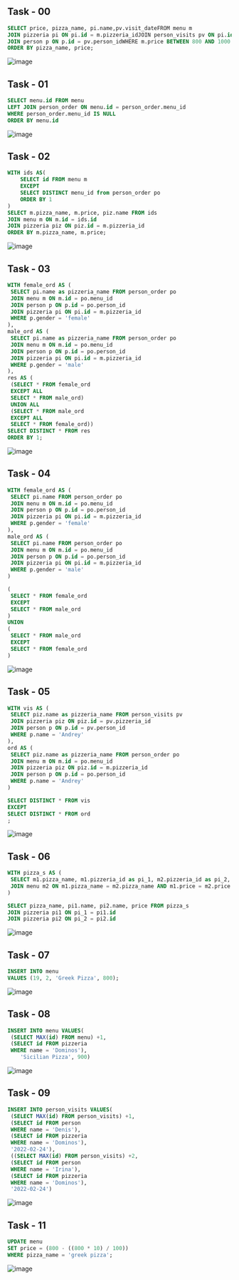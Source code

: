 ## Task - 00

```sql
SELECT price, pizza_name, pi.name,pv.visit_dateFROM menu m
JOIN pizzeria pi ON pi.id = m.pizzeria_idJOIN person_visits pv ON pi.id = pv.pizzeria_id
JOIN person p ON p.id = pv.person_idWHERE m.price BETWEEN 800 AND 1000 AND p.name = 'Kate'
ORDER BY pizza_name, price;
```
![image](https://github.com/nikeyzdereva/oad_vorobyov/assets/112609367/2210e47f-635a-43f6-a8d4-364d1f69afb8)

## Task - 01

```sql
SELECT menu.id FROM menu
LEFT JOIN person_order ON menu.id = person_order.menu_id
WHERE person_order.menu_id IS NULL
ORDER BY menu.id
```
![image](https://github.com/nikeyzdereva/oad_vorobyov/assets/112609367/77becc1d-a3df-4b4b-9cb2-8f9faf66d5db)

## Task - 02

```sql
WITH ids AS(  
	SELECT id FROM menu m  
	EXCEPT  
	SELECT DISTINCT menu_id from person_order po  
	ORDER BY 1
) 
SELECT m.pizza_name, m.price, piz.name FROM ids
JOIN menu m ON m.id = ids.id 
JOIN pizzeria piz ON piz.id = m.pizzeria_id 
ORDER BY m.pizza_name, m.price;

```
![image](https://github.com/nikeyzdereva/oad_vorobyov/assets/112609367/e9cf0e06-0c38-4c82-a2a4-8b0197fe82bc)


## Task - 03

```sql
WITH female_ord AS (
 SELECT pi.name as pizzeria_name FROM person_order po
 JOIN menu m ON m.id = po.menu_id
 JOIN person p ON p.id = po.person_id
 JOIN pizzeria pi ON pi.id = m.pizzeria_id
 WHERE p.gender = 'female'
),
male_ord AS (
 SELECT pi.name as pizzeria_name FROM person_order po
 JOIN menu m ON m.id = po.menu_id
 JOIN person p ON p.id = po.person_id
 JOIN pizzeria pi ON pi.id = m.pizzeria_id
 WHERE p.gender = 'male'
),
res AS (
 (SELECT * FROM female_ord
 EXCEPT ALL
 SELECT * FROM male_ord)
 UNION ALL
 (SELECT * FROM male_ord
 EXCEPT ALL
 SELECT * FROM female_ord))
SELECT DISTINCT * FROM res
ORDER BY 1;

```
![image](https://github.com/nikeyzdereva/oad_vorobyov/assets/112609367/b41bf4db-9503-4dbd-aea4-94c1dfef3278)

## Task - 04

```sql
WITH female_ord AS (
 SELECT pi.name FROM person_order po
 JOIN menu m ON m.id = po.menu_id
 JOIN person p ON p.id = po.person_id
 JOIN pizzeria pi ON pi.id = m.pizzeria_id
 WHERE p.gender = 'female'
),
male_ord AS (
 SELECT pi.name FROM person_order po
 JOIN menu m ON m.id = po.menu_id
 JOIN person p ON p.id = po.person_id
 JOIN pizzeria pi ON pi.id = m.pizzeria_id
 WHERE p.gender = 'male'
)

(
 SELECT * FROM female_ord
 EXCEPT
 SELECT * FROM male_ord
)
UNION
(
 SELECT * FROM male_ord
 EXCEPT
 SELECT * FROM female_ord
)

```
![image](https://github.com/nikeyzdereva/oad_vorobyov/assets/112609367/38f0a07c-eecc-4398-8385-caa87adcd7a2)

## Task - 05

```sql
WITH vis AS (
 SELECT piz.name as pizzeria_name FROM person_visits pv
 JOIN pizzeria piz ON piz.id = pv.pizzeria_id
 JOIN person p ON p.id = pv.person_id
 WHERE p.name = 'Andrey'
),
ord AS (
 SELECT piz.name as pizzeria_name FROM person_order po
 JOIN menu m ON m.id = po.menu_id
 JOIN pizzeria piz ON piz.id = m.pizzeria_id
 JOIN person p ON p.id = po.person_id
 WHERE p.name = 'Andrey'
)

SELECT DISTINCT * FROM vis
EXCEPT
SELECT DISTINCT * FROM ord
;

```
![image](https://github.com/nikeyzdereva/oad_vorobyov/assets/112609367/e4087bf4-26b8-4a05-9bbe-4817d0ac4400)

## Task - 06

```sql
WITH pizza_s AS (
 SELECT m1.pizza_name, m1.pizzeria_id as pi_1, m2.pizzeria_id as pi_2, m1.price FROM menu m1
 JOIN menu m2 ON m1.pizza_name = m2.pizza_name AND m1.price = m2.price AND m1.pizzeria_id > m2.pizzeria_id
)

SELECT pizza_name, pi1.name, pi2.name, price FROM pizza_s
JOIN pizzeria pi1 ON pi_1 = pi1.id
JOIN pizzeria pi2 ON pi_2 = pi2.id
```
![image](https://github.com/nikeyzdereva/oad_vorobyov/assets/112609367/ae2a1e17-95ef-4806-9062-2957f6e6c296)

## Task - 07

```sql
INSERT INTO menu
VALUES (19, 2, 'Greek Pizza', 800);
```
![image](https://github.com/nikeyzdereva/oad_vorobyov/assets/112609367/ec3d396f-c3c8-46a8-a361-db652a69e42e)

## Task - 08

```sql
INSERT INTO menu VALUES(
 (SELECT MAX(id) FROM menu) +1, 
 (SELECT id FROM pizzeria
 WHERE name = 'Dominos'), 
	'Sicilian Pizza', 900)
```
![image](https://github.com/nikeyzdereva/oad_vorobyov/assets/112609367/ce068408-7279-4315-9617-a47995f0085a)

## Task - 09

```sql
INSERT INTO person_visits VALUES(
 (SELECT MAX(id) FROM person_visits) +1,
 (SELECT id FROM person
 WHERE name = 'Denis'),
 (SELECT id FROM pizzeria
 WHERE name = 'Dominos'), 
 '2022-02-24'),
 ((SELECT MAX(id) FROM person_visits) +2, 
 (SELECT id FROM person
 WHERE name = 'Irina'),
 (SELECT id FROM pizzeria
 WHERE name = 'Dominos'), 
 '2022-02-24')

```
![image](https://github.com/nikeyzdereva/oad_vorobyov/assets/112609367/c273c8e3-c9e5-4dcb-9335-95378f8ca872)




## Task - 11

```sql
UPDATE menu
SET price = (800 - ((800 * 10) / 100))
WHERE pizza_name = 'greek pizza';
```
![image](https://github.com/nikeyzdereva/oad_vorobyov/assets/112609367/1d24d8e2-549d-4d32-82e7-6dd45208f9ea)




























